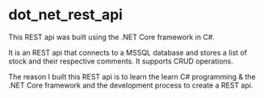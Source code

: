# dot_net_rest_api

This REST api was built using the .NET Core framework in C#.

It is an REST api that connects to a MSSQL database and stores a list of stock and their respective comments. It supports CRUD operations.

The reason I built this REST api is to learn the learn C# programming & the .NET Core framework and the development process to create a REST api.
